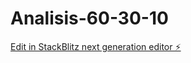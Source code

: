 # Analisis-60-30-10

[Edit in StackBlitz next generation editor ⚡️](https://stackblitz.com/~/github.com/FrancoReus/Analisis-60-30-10)